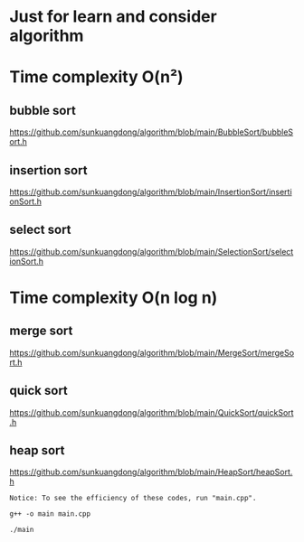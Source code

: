 # Just for learn and consider algorithm

# Time complexity O(n²)
## bubble sort 
https://github.com/sunkuangdong/algorithm/blob/main/BubbleSort/bubbleSort.h
## insertion sort
https://github.com/sunkuangdong/algorithm/blob/main/InsertionSort/insertionSort.h
## select sort
https://github.com/sunkuangdong/algorithm/blob/main/SelectionSort/selectionSort.h

# Time complexity O(n log n)
## merge sort
https://github.com/sunkuangdong/algorithm/blob/main/MergeSort/mergeSort.h
## quick sort
https://github.com/sunkuangdong/algorithm/blob/main/QuickSort/quickSort.h
## heap sort
https://github.com/sunkuangdong/algorithm/blob/main/HeapSort/heapSort.h

`Notice: To see the efficiency of these codes, run "main.cpp".`

```
g++ -o main main.cpp
```
```
./main
```